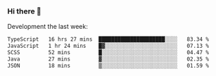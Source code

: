 ### Hi there 👋

Development the last week:
<!--START_SECTION:waka-->

```txt
TypeScript   16 hrs 27 mins  █████████████████████░░░░   83.34 %
JavaScript   1 hr 24 mins    █▓░░░░░░░░░░░░░░░░░░░░░░░   07.13 %
SCSS         52 mins         █░░░░░░░░░░░░░░░░░░░░░░░░   04.47 %
Java         27 mins         ▓░░░░░░░░░░░░░░░░░░░░░░░░   02.35 %
JSON         18 mins         ▒░░░░░░░░░░░░░░░░░░░░░░░░   01.59 %
```

<!--END_SECTION:waka-->

<!--
**JASONPANGGO/jasonpanggo** is a ✨ _special_ ✨ repository because its `README.md` (this file) appears on your GitHub profile.

Here are some ideas to get you started:

- 🔭 I’m currently working on ...
- 🌱 I’m currently learning ...
- 👯 I’m looking to collaborate on ...
- 🤔 I’m looking for help with ...
- 💬 Ask me about ...
- 📫 How to reach me: ...
- 😄 Pronouns: ...
- ⚡ Fun fact: ...
-->
